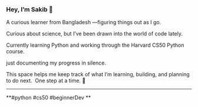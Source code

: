 ### Hey, I’m Sakib 👋

A curious learner from Bangladesh —figuring things out as I go. &#x20;

Curious about science, but I’ve been drawn into the world of code lately. &#x20;

Currently learning Python and working through the Harvard CS50 Python course. &#x20;

&#x20;

just documenting my progress in silence. &#x20;

&#x20;This space helps me keep track of what I’m learning, building, and planning to do next.  One step at a time. 🌙 

---

\*\*#python #cs50 #beginnerDev \*\*




